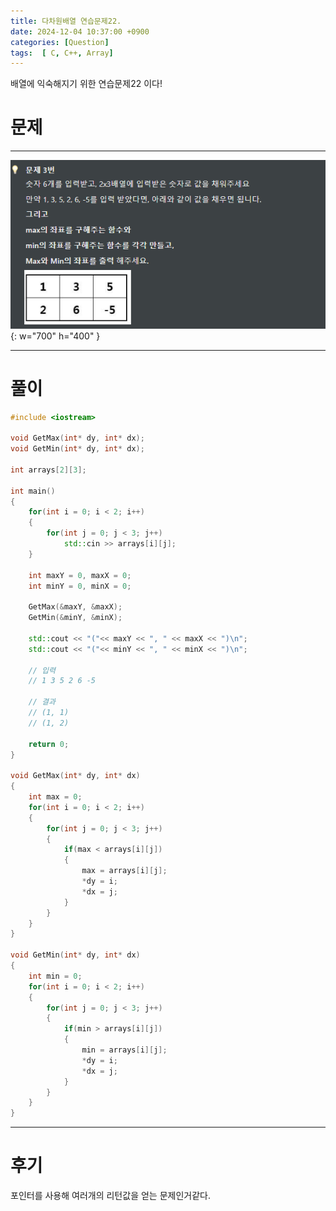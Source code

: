 ```yaml
---
title: 다차원배열 연습문제22.
date: 2024-12-04 10:37:00 +0900
categories: [Question]  
tags:  [ C, C++, Array]
---
```


배열에 익숙해지기 위한 연습문제22 이다!

# 문제   
---------------------------------------
![Desktop View](/assets/img/Pointer17.png){: w="700" h="400" }

---------------------------------------

# 풀이

```c++
#include <iostream>

void GetMax(int* dy, int* dx);
void GetMin(int* dy, int* dx);

int arrays[2][3];

int main()
{
    for(int i = 0; i < 2; i++)
    {
        for(int j = 0; j < 3; j++)
            std::cin >> arrays[i][j];
    }

    int maxY = 0, maxX = 0;
    int minY = 0, minX = 0;

    GetMax(&maxY, &maxX);
    GetMin(&minY, &minX);

    std::cout << "("<< maxY << ", " << maxX << ")\n";
    std::cout << "("<< minY << ", " << minX << ")\n";

    // 입력
    // 1 3 5 2 6 -5

    // 결과
    // (1, 1)
    // (1, 2)

    return 0;
}

void GetMax(int* dy, int* dx)
{
    int max = 0;
    for(int i = 0; i < 2; i++)
    {
        for(int j = 0; j < 3; j++)
        {
            if(max < arrays[i][j])
            {
                max = arrays[i][j];
                *dy = i;
                *dx = j;
            }
        }
    }
}

void GetMin(int* dy, int* dx)
{
    int min = 0;
    for(int i = 0; i < 2; i++)
    {
        for(int j = 0; j < 3; j++)
        {
            if(min > arrays[i][j])
            {
                min = arrays[i][j];
                *dy = i;
                *dx = j;
            }
        }
    }
}
```
---------------------------------------

# 후기

포인터를 사용해 여러개의 리턴값을 얻는 문제인거같다.

